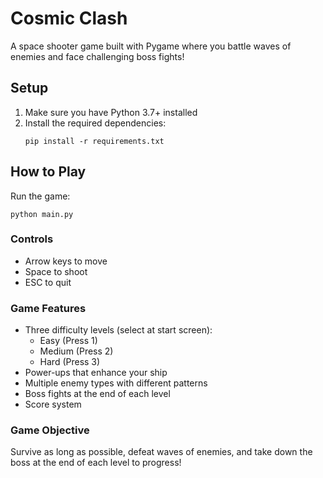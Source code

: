 # Cosmic Clash

A space shooter game built with Pygame where you battle waves of enemies and face challenging boss fights!

## Setup

1. Make sure you have Python 3.7+ installed
2. Install the required dependencies:
   ```
   pip install -r requirements.txt
   ```

## How to Play

Run the game:
```
python main.py
```

### Controls
- Arrow keys to move
- Space to shoot
- ESC to quit

### Game Features
- Three difficulty levels (select at start screen):
  - Easy (Press 1)
  - Medium (Press 2)
  - Hard (Press 3)
- Power-ups that enhance your ship
- Multiple enemy types with different patterns
- Boss fights at the end of each level
- Score system

### Game Objective
Survive as long as possible, defeat waves of enemies, and take down the boss at the end of each level to progress! 